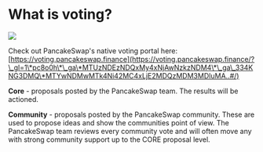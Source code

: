 # What is voting?

![](<../../.gitbook/assets/Screenshot 2020-11-02 at 3.56.39 PM.png>)

Check out PancakeSwap's native voting portal here: [https://voting.pancakeswap.finance](https://voting.pancakeswap.finance/?\_gl=1\*pc8o0h\*\_ga\*MTUzNDEzNDQxMy4xNjAwNzkzNDM4\*\_ga\_334KNG3DMQ\*MTYwNDMwMTk4Ni42MC4xLjE2MDQzMDM3MDIuMA..#/)



**Core** - proposals posted by the PancakeSwap team. The results will be actioned.

**Community** - proposals posted by the PancakeSwap community. These are used to propose ideas and show the communities point of view. The PancakeSwap team reviews every community vote and will often move any with strong community support up to the CORE proposal level.



